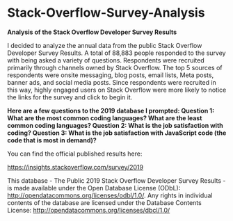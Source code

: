 # Stack-Overflow-Survey-Analysis
**Analysis of the Stack Overflow Developer Survey Results**

I decided to analyze the annual data from the public Stack Overflow Developer Survey Results.  A total of 88,883 people responded to the survey with being asked a variety of questions. Respondents were recruited primarily through channels owned by Stack Overflow. The top 5 sources of respondents were onsite messaging, blog posts, email lists, Meta posts, banner ads, and social media posts. Since respondents were recruited in this way, highly engaged users on Stack Overflow were more likely to notice the links for the survey and click to begin it.

**Here are a few questions to the 2019 database I prompted: 
Question 1: What are the most common coding languages?  What are the least common coding languages?
Question 2: What is the job satisfaction with coding?
Question 3: What is the job satisfaction with JavaScript code (the code that is most in demand)?**


You can find the official published results here:

https://insights.stackoverflow.com/survey/2019

This database - The Public 2019 Stack Overflow Developer Survey Results - is made available under the Open Database License (ODbL): http://opendatacommons.org/licenses/odbl/1.0/. Any rights in individual contents of the database are licensed under the Database Contents License: http://opendatacommons.org/licenses/dbcl/1.0/
